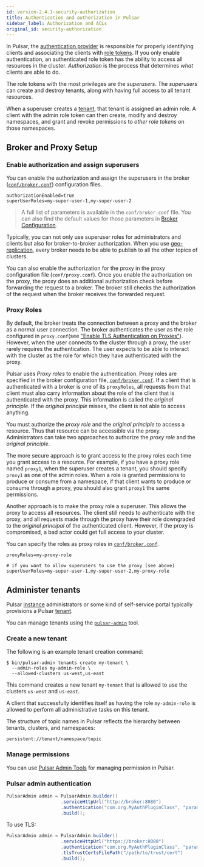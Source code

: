 ```yaml
---
id: version-2.4.1-security-authorization
title: Authentication and authorization in Pulsar
sidebar_label: Authorization and ACLs
original_id: security-authorization
---
```



In Pulsar, the [authentication provider](security-overview.md#authentication-providers) is responsible for properly identifying clients and associating the clients with [role tokens](security-overview.md#role-tokens). If you only enable authentication, an authenticated role token has the ability to access all resources in the cluster. *Authorization* is the process that determines *what* clients are able to do.

The role tokens with the most privileges are the *superusers*. The *superusers* can create and destroy tenants, along with having full access to all tenant resources.

When a superuser creates a [tenant](reference-terminology.md#tenant), that tenant is assigned an admin role. A client with the admin role token can then create, modify and destroy namespaces, and grant and revoke permissions to *other role tokens* on those namespaces.

## Broker and Proxy Setup

### Enable authorization and assign superusers
You can enable the authorization and assign the superusers in the broker ([`conf/broker.conf`](reference-configuration.md#broker)) configuration files.

```properties
authorizationEnabled=true
superUserRoles=my-super-user-1,my-super-user-2
```

> A full list of parameters is available in the `conf/broker.conf` file.
> You can also find the default values for those parameters in [Broker Configuration](reference-configuration.md#broker). 

Typically, you can not only use superuser roles for administrators and clients but also for broker-to-broker authorization. When you use [geo-replication](concepts-replication.md), every broker needs to be able to publish to all the other topics of clusters.

You can also enable the authorization for the proxy in the proxy configuration file (`conf/proxy.conf`). Once you enable the authorization on the proxy, the proxy does an additional authorization check before forwarding the request to a broker. The broker still checks the authorization of the request when the broker receives the forwarded request.

### Proxy Roles

By default, the broker treats the connection between a proxy and the broker as a normal user connection. The broker authenticates the user as the role configured in `proxy.conf`(see ["Enable TLS Authentication on Proxies"](security-tls-authentication.md#enable-tls-authentication-on-proxies)). However, when the user connects to the cluster through a proxy, the user rarely requires the authentication. The user expects to be able to interact with the cluster as the role for which they have authenticated with the proxy.

Pulsar uses *Proxy roles* to enable the authentication. Proxy roles are specified in the broker configuration file, [`conf/broker.conf`](reference-configuration.md#broker). If a client that is authenticated with a broker is one of its ```proxyRoles```, all requests from that client must also carry information about the role of the client that is authenticated with the proxy. This information is called the *original principle*. If the *original principle* misses, the client is not able to access anything.

You must authorize the *proxy role* and the *original principle* to access a resource. Thus that resource can be accessible via the proxy. Administrators can take two approaches to authorize the *proxy role* and the *original principle*.

The more secure approach is to grant access to the proxy roles each time you grant access to a resource. For example, if you have a proxy role named `proxy1`, when the superuser creates a tenant, you should specify `proxy1` as one of the admin roles. When a role is granted permissions to produce or consume from a namespace, if that client wants to produce or consume through a proxy, you should also grant `proxy1` the same permissions.

Another approach is to make the proxy role a superuser. This allows the proxy to access all resources. The client still needs to authenticate with the proxy, and all requests made through the proxy have their role downgraded to the *original principal* of the authenticated client. However, if the proxy is compromised, a bad actor could get full access to your cluster.

You can specify the roles as proxy roles in [`conf/broker.conf`](reference-configuration.md#broker).

```properties
proxyRoles=my-proxy-role

# if you want to allow superusers to use the proxy (see above)
superUserRoles=my-super-user-1,my-super-user-2,my-proxy-role
```

## Administer tenants

Pulsar [instance](reference-terminology.md#instance) administrators or some kind of self-service portal typically provisions a Pulsar [tenant](reference-terminology.md#tenant). 

You can manage tenants using the [`pulsar-admin`](reference-pulsar-admin.md) tool. 

### Create a new tenant

The following is an example tenant creation command:

```shell
$ bin/pulsar-admin tenants create my-tenant \
  --admin-roles my-admin-role \
  --allowed-clusters us-west,us-east
```

This command creates a new tenant `my-tenant` that is allowed to use the clusters `us-west` and `us-east`.

A client that successfully identifies itself as having the role `my-admin-role` is allowed to perform all administrative tasks on this tenant.

The structure of topic names in Pulsar reflects the hierarchy between tenants, clusters, and namespaces:

```shell
persistent://tenant/namespace/topic
```

### Manage permissions

You can use [Pulsar Admin Tools](admin-api-permissions.md) for managing permission in Pulsar.

### Pulsar admin authentication

```java
PulsarAdmin admin = PulsarAdmin.builder()
                    .serviceHttpUrl("http://broker:8080")
                    .authentication("com.org.MyAuthPluginClass", "param1:value1")
                    .build();
```

To use TLS:

```java
PulsarAdmin admin = PulsarAdmin.builder()
                    .serviceHttpUrl("https://broker:8080")
                    .authentication("com.org.MyAuthPluginClass", "param1:value1")
                    .tlsTrustCertsFilePath("/path/to/trust/cert")
                    .build();
```
